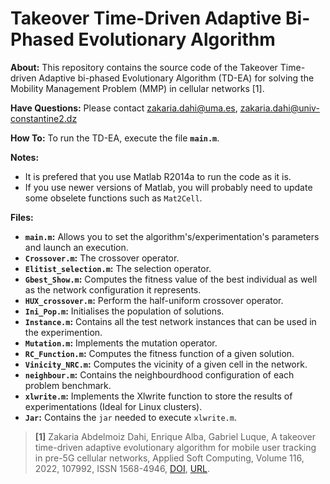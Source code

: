 # Takeover Time-Driven Adaptive Bi-Phased Evolutionary Algorithm 
**About:** This repository contains the source code of the Takeover Time-driven Adaptive bi-phased Evolutionary Algorithm (TD-EA) for solving the Mobility Management Problem (MMP) in cellular networks [1]. 

**Have Questions:** Please contact zakaria.dahi@uma.es, zakaria.dahi@univ-constantine2.dz

**How To:** To run the TD-EA, execute the file **```main.m```**.

**Notes:**
- It is prefered that you use Matlab R2014a to run the code as it is. 
- If you use newer versions of Matlab, you will probably need to update some obselete functions such as ```Mat2Cell```.

**Files:**
- **```main.m```:** Allows you to set the algorithm's/experimentation's parameters and launch an execution.
- **```Crossover.m```:** The crossover operator.
- **```Elitist_selection.m```:** The selection operator.
- **```Gbest_Show.m```:** Computes the fitness value of the best individual as well as the network configuration it represents.
- **```HUX_crossover.m```:** Perform the half-uniform crossover operator.
- **```Ini_Pop.m```:** Initialises the population of solutions.
- **```Instance.m```:** Contains all the test network instances that can be used in the experimention.
- **```Mutation.m```:** Implements the mutation operator.
- **```RC_Function.m```:** Computes the fitness function of a given solution.
- **```Vinicity_NRC.m```:** Computes the vicinity of a given cell in the network.
- **```neighbour.m```:** Contains the neighbourdhood configuration of each problem benchmark.
- **```xlwrite.m```:** Implements the Xlwrite function to store the results of experimentations (Ideal for Linux clusters).
- **```Jar```:** Contains the ```jar``` needed to execute ```xlwrite.m```.

> **[1]** Zakaria Abdelmoiz Dahi, Enrique Alba, Gabriel Luque, A takeover time-driven adaptive evolutionary algorithm for mobile user tracking in pre-5G cellular networks, Applied Soft Computing, Volume 116, 2022, 107992, ISSN 1568-4946, [DOI](https://doi.org/10.1016/j.asoc.2021.107992), [URL](https://www.sciencedirect.com/science/article/pii/S1568494621009145).
